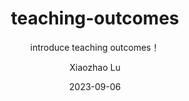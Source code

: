 ---
layout:     post
title:      teaching-outcomes
subtitle:   introduce teaching outcomes！
date:       2023-09-06
author:     Xiaozhao Lu
header-img: img/post-bg-balloons.jpg
catalog:    false
tags:
    - News
---